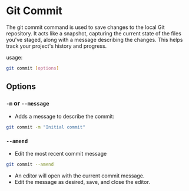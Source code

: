 

# Git Commit

The git commit command is used to save changes to the local Git repository. It acts like a snapshot, capturing the current state of the files you've staged, along with a message describing the changes. This helps track your project's history and progress.

usage:
```bash
git commit [options]
```


## Options

### `-m` or `--message`
- Adds a message to describe the commit:
```bash
git commit -m "Initial commit"
```

### `--amend`
- Edit the most recent commit message
```bash
git commit --amend
```
- An editor will open with the current commit message.
- Edit the message as desired, save, and close the editor.
